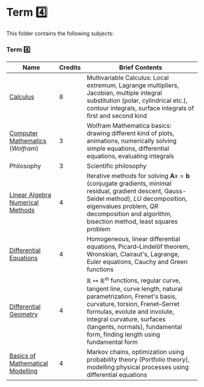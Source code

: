 # Term :four:

This folder contains the following subjects:
### Term :four:
| Name      | Credits | Brief Contents |
| ---       | ---     | ---   |
| [Calculus](./Calculus) |  8 | Multivariable Calculus: Local extremum, Lagrange multipliers, Jacobian, multiple integral substitution (polar, cylindrical etc.), contour integrals, surface integrals of first and second kind |
| [Computer Mathematics](./Computer%20Mathematics) (_Wolfram_) | 3 | Wolfram Mathematica basics: drawing different kind of plots, animations, numerically solving simple equations, differential equations, evaluating integrals |
| Philosophy | 3 | Scientific philosophy |
| [Linear Algebra Numerical Methods](./Linear%20Algebra%20Numerical%20Methods)  | 4 | Iterative methods for solving $\mathbf{A}x=\mathbf{b}$ (conjugate gradients, minimal residual, gradient descent, Gauss-Seidel method), $LU$ decomposition, eigenvalues problem, $QR$ decomposition and algorithm, bisection method, least squares problem|
| [Differential Equations](./Differential%20Equations) | 4 | Homogeneous, linear differential equations, Picard–Lindelöf theorem, Wronskian, Clairaut's, Lagrange, Euler equations, Cauchy and Green functions |
| [Differential Geometry](./Differential%20Geometry) | 4 | $\mathbb{R}\mapsto \mathbb{R}^m$ functions, regular curve, tangent line, curve length, natural parametrization, Frenet's basis, curvature, torsion, Frenet–Serret formulas, evolute and involute, integral curvature, surfaces (tangents, normals), fundamental form, finding length using fundamental form |
| [Basics of Mathematical Modelling](./Mathematical%20Modelling) | 4 | Markov chains, optimization using probability theory (Portfolio theory), modelling physical processes using differential equations |
